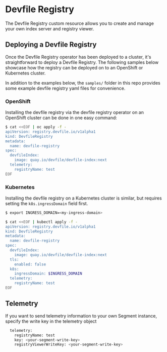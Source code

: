 # Devfile Registry

The Devfile Registry custom resource allows you to create and manage your own index server and registry viewer.

## Deploying a Devfile Registry

Once the Devfile Registry operator has been deployed to a cluster, it's straightforward to deploy a Devfile Registry. The following samples below showcase how the registry can be deployed on to an OpenShift or Kubernetes cluster.

In addition to the examples below, the `samples/` folder in this repo provides some example devfile registry yaml files for convenience.


### OpenShift

Installing the devfile registry via the devfile registry operator on an OpenShift cluster can be done in one easy command:

```bash
$ cat <<EOF | oc apply -f -
apiVersion: registry.devfile.io/v1alpha1
kind: DevfileRegistry
metadata:
  name: devfile-registry
spec:
  devfileIndex:
    image: quay.io/devfile/devfile-index:next
  telemetry:
    registryName: test
EOF
```


### Kubernetes

Installing the devfile registry on a Kubernetes cluster is similar, but requires setting the `k8s.ingressDomain` field first.

```bash
$ export INGRESS_DOMAIN=<my-ingress-domain>

$ cat <<EOF | kubectl apply -f -
apiVersion: registry.devfile.io/v1alpha1
kind: DevfileRegistry
metadata:
  name: devfile-registry
spec:
  devfileIndex:
    image: quay.io/devfile/devfile-index:next
  tls:
    enabled: false
  k8s:
    ingressDomain: $INGRESS_DOMAIN
  telemetry:
    registryName: test
EOF
```

## Telemetry
If you want to send telemetry information to your own Segment instance, specify the write key in the telemetry object

```bash
  telemetry:
    registryName: test
    key: <your-segment-write-key>
    registryViewerWriteKey: <your-segment-write-key>
```
